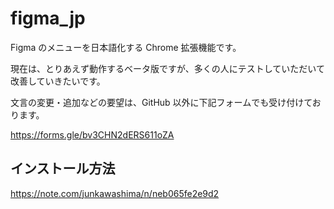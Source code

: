 # figma_jp

Figma のメニューを日本語化する Chrome 拡張機能です。

現在は、とりあえず動作するベータ版ですが、多くの人にテストしていただいて改善していきたいです。

文言の変更・追加などの要望は、GitHub 以外に下記フォームでも受け付けております。

<https://forms.gle/bv3CHN2dERS611oZA>

## インストール方法

<https://note.com/junkawashima/n/neb065fe2e9d2>
